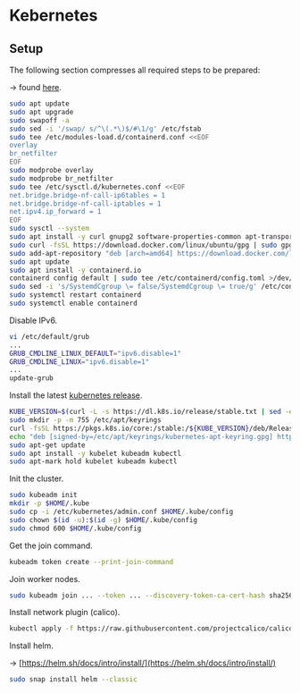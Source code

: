 # Kebernetes

## Setup

The following section compresses all required steps to be prepared:

&rarr; found [here](https://hbayraktar.medium.com/how-to-install-kubernetes-cluster-on-ubuntu-22-04-step-by-step-guide-7dbf7e8f5f99).

```bash
sudo apt update
sudo apt upgrade
sudo swapoff -a
sudo sed -i '/swap/ s/^\(.*\)$/#\1/g' /etc/fstab
sudo tee /etc/modules-load.d/containerd.conf <<EOF
overlay
br_netfilter
EOF
sudo modprobe overlay
sudo modprobe br_netfilter
sudo tee /etc/sysctl.d/kubernetes.conf <<EOF
net.bridge.bridge-nf-call-ip6tables = 1
net.bridge.bridge-nf-call-iptables = 1
net.ipv4.ip_forward = 1
EOF
sudo sysctl --system
sudo apt install -y curl gnupg2 software-properties-common apt-transport-https ca-certificates
sudo curl -fsSL https://download.docker.com/linux/ubuntu/gpg | sudo gpg --dearmour -o /etc/apt/trusted.gpg.d/docker.gpg
sudo add-apt-repository "deb [arch=amd64] https://download.docker.com/linux/ubuntu $(lsb_release -cs) stable"
sudo apt update
sudo apt install -y containerd.io
containerd config default | sudo tee /etc/containerd/config.toml >/dev/null 2>&1
sudo sed -i 's/SystemdCgroup \= false/SystemdCgroup \= true/g' /etc/containerd/config.toml
sudo systemctl restart containerd
sudo systemctl enable containerd
```

Disable IPv6.

```bash
vi /etc/default/grub
...
GRUB_CMDLINE_LINUX_DEFAULT="ipv6.disable=1"
GRUB_CMDLINE_LINUX="ipv6.disable=1"
...
update-grub
```

Install the latest [kubernetes release](https://kubernetes.io/docs/tasks/tools/install-kubectl-linux/).

```bash
KUBE_VERSION=$(curl -L -s https://dl.k8s.io/release/stable.txt | sed -e 's/\..$//')
sudo mkdir -p -m 755 /etc/apt/keyrings
curl -fsSL https://pkgs.k8s.io/core:/stable:/${KUBE_VERSION}/deb/Release.key | sudo gpg --dearmor -o /etc/apt/keyrings/kubernetes-apt-keyring.gpg
echo "deb [signed-by=/etc/apt/keyrings/kubernetes-apt-keyring.gpg] https://pkgs.k8s.io/core:/stable:/${KUBE_VERSION}/deb/ /" | sudo tee /etc/apt/sources.list.d/kubernetes.list
sudo apt-get update
sudo apt install -y kubelet kubeadm kubectl
sudo apt-mark hold kubelet kubeadm kubectl
```

Init the cluster.

```bash
sudo kubeadm init
mkdir -p $HOME/.kube
sudo cp -i /etc/kubernetes/admin.conf $HOME/.kube/config
sudo chown $(id -u):$(id -g) $HOME/.kube/config
sudo chmod 600 $HOME/.kube/config
```

Get the join command.

```bash
kubeadm token create --print-join-command
```

Join worker nodes.

```bash
sudo kubeadm join ... --token ... --discovery-token-ca-cert-hash sha256:...
```

Install network plugin (calico).

```bash
kubectl apply -f https://raw.githubusercontent.com/projectcalico/calico/v3.27.0/manifests/calico.yaml
```

Install helm.

&rarr; [https://helm.sh/docs/intro/install/](https://helm.sh/docs/intro/install/)

```bash
sudo snap install helm --classic
```


